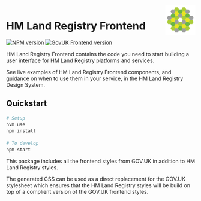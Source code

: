 <img src="./src/hmlr/assets/images/hmlr_icon.svg" alt="HM Land Registry logo" title="HM Land Registry" align="right" width="80" />

# HM Land Registry Frontend

[![NPM version](https://img.shields.io/npm/v/@hmlr/frontend?style=flat-square)](https://www.npmjs.com/package/@hmlr/frontend)
[![GovUK Frontend version](https://img.shields.io/npm/dependency-version/@hmlr/frontend/govuk-frontend?style=flat-square)](https://www.npmjs.com/package/govuk-frontend)

HM Land Registry Frontend contains the code you need to start building a user interface for HM Land Registry platforms and services.

See live examples of HM Land Registry Frontend components, and guidance on when to use them in your service, in the HM Land Registry Design System.

## Quickstart

```sh
# Setup
nvm use
npm install

# To develop
npm start
```

This package includes all the frontend styles from GOV.UK in addition to HM Land Registry styles.

The generated CSS can be used as a direct replacement for the GOV.UK stylesheet which ensures that the HM Land Registry styles will be build on top of a complient version of the GOV.UK frontend styles.
